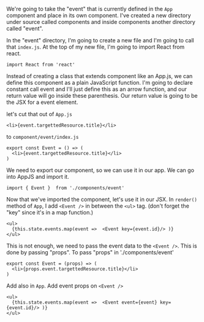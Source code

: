 We're going to take the "event" that is currently defined in the `App` component and place in its own component. I've created a new directory under source called components and inside components another directory called "event".

In the "event" directory, I'm going to create a new file and I'm going to call that `index.js`. At the top of my new file, I'm going to import React from react.

```
import React from 'react'
```

Instead of creating a class that extends component like an App.js, we can define this component as a plain JavaScript function. I'm going to declare constant call event and I'll just define this as an arrow function, and our return value will go inside these parenthesis. Our return value is going to be the JSX for a event element.

let's cut that out of `App.js`
```
<li>{event.targettedResource.title}</li>
```
to `component/event/index.js`
```
export const Event = () => (
  <li>{event.targettedResource.title}</li>
)
```
We need to export our component, so we can use it in our app. We can go into AppJS and import it.
```
import { Event }  from './components/event'
```
Now that we've imported the component, let's use it in our JSX. In `render()` method of `App`, I add `<Event />` in between the `<ul>` tag. (don't forget the "key" since it's in a map function.)
```
<ul>
  {this.state.events.map(event =>  <Event key={event.id}/> )}
</ul>
```
This is not enough, we need to pass the event data to the `<Event />`. This is done by passing "props".
To pass "props" in './components/event'
```
export const Event = (props) => (
  <li>{props.event.targettedResource.title}</li>
)
```
Add also in `App`. Add event props on `<Event />`
```
<ul>
  {this.state.events.map(event =>  <Event event={event} key={event.id}/> )}
</ul>
```


